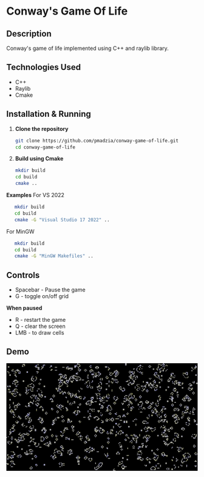 # Conway's Game Of Life
## Description
Conway's game of life implemented using C++ and raylib library.
## Technologies Used
- C++
- Raylib
- Cmake
## Installation & Running
1. **Clone the repository**
      ```sh
   git clone https://github.com/pmadzia/conway-game-of-life.git
   cd conway-game-of-life
      ```
3. **Build using Cmake**
   ```sh
   mkdir build
   cd build
   cmake ..
   ```
**Examples**
For VS 2022
```sh
   mkdir build
   cd build
   cmake -G "Visual Studio 17 2022" ..
   ```
For MinGW
```sh
   mkdir build
   cd build
   cmake -G "MinGW Makefiles" ..
   ```
## Controls
- Spacebar - Pause the game
- G - toggle on/off grid
  
**When paused**
- R - restart the game
- Q - clear the screen
- LMB - to draw cells

## Demo
![til](./media/game-of-life.gif)
